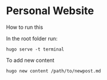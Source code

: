# Personal Website 

How to run this

In the root folder run:

```
hugo serve -t terminal
```

To add new content

```
hugo new content /path/to/newpost.md
```


